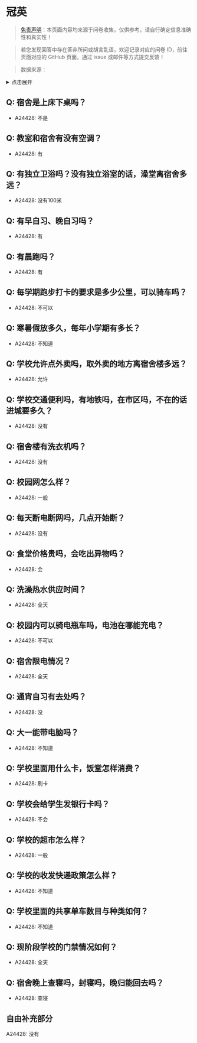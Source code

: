 # 冠英

> [免责声明](https://colleges.chat/#_3)：本页面内容均来源于问卷收集，仅供参考，请自行确定信息准确性和真实性！

> 若您发现回答中存在答非所问或胡言乱语，欢迎记录对应的问卷 ID，前往页面对应的 GitHub 页面，通过 issue 或邮件等方式提交反馈！

> 数据来源：

<details><summary>点击展开</summary>
<ul>
<li>A24428: 匿名 (2024 年 06 月)</li>
</ul>
</details>

## Q: 宿舍是上床下桌吗？

- A24428: 不是

## Q: 教室和宿舍有没有空调？

- A24428: 有

## Q: 有独立卫浴吗？没有独立浴室的话，澡堂离宿舍多远？

- A24428: 没有100米

## Q: 有早自习、晚自习吗？

- A24428: 有

## Q: 有晨跑吗？

- A24428: 有

## Q: 每学期跑步打卡的要求是多少公里，可以骑车吗？

- A24428: 不可以

## Q: 寒暑假放多久，每年小学期有多长？

- A24428: 不知道

## Q: 学校允许点外卖吗，取外卖的地方离宿舍楼多远？

- A24428: 允许

## Q: 学校交通便利吗，有地铁吗，在市区吗，不在的话进城要多久？

- A24428: 没有

## Q: 宿舍楼有洗衣机吗？

- A24428: 没有

## Q: 校园网怎么样？

- A24428: 一般

## Q: 每天断电断网吗，几点开始断？

- A24428: 没有

## Q: 食堂价格贵吗，会吃出异物吗？

- A24428: 会

## Q: 洗澡热水供应时间？

- A24428: 全天

## Q: 校园内可以骑电瓶车吗，电池在哪能充电？

- A24428: 不可以

## Q: 宿舍限电情况？

- A24428: 全天

## Q: 通宵自习有去处吗？

- A24428: 没

## Q: 大一能带电脑吗？

- A24428: 不知道

## Q: 学校里面用什么卡，饭堂怎样消费？

- A24428: 刷卡

## Q: 学校会给学生发银行卡吗？

- A24428: 不会

## Q: 学校的超市怎么样？

- A24428: 一般

## Q: 学校的收发快递政策怎么样？

- A24428: 不知道

## Q: 学校里面的共享单车数目与种类如何？

- A24428: 不知道

## Q: 现阶段学校的门禁情况如何？

- A24428: 全天

## Q: 宿舍晚上查寝吗，封寝吗，晚归能回去吗？

- A24428: 查寝

## 自由补充部分

A24428: 没有